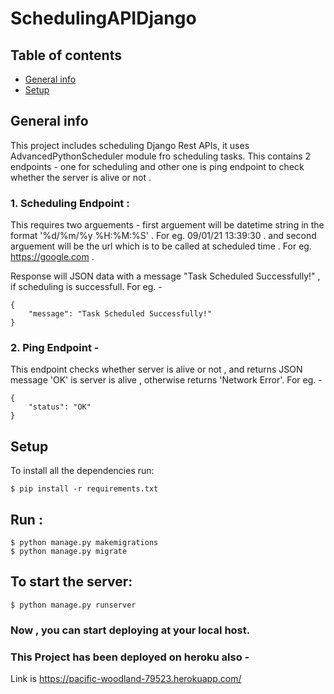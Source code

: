 # SchedulingAPIDjango

## Table of contents
* [General info](#general-info)
* [Setup](#setup)

## General info
This project includes scheduling Django Rest APIs, it uses AdvancedPythonScheduler module fro scheduling tasks.
This contains 2 endpoints - 
one for scheduling and other one is ping endpoint to check whether the server is alive or not .

### 1. Scheduling Endpoint :
This requires two arguements - first arguement will be datetime string in the format '%d/%m/%y %H:%M:%S' . For eg. 09/01/21 13:39:30 .
and second arguement will be the url which is to be called at scheduled time . For eg. https://google.com .

Response will JSON data with a message "Task Scheduled Successfully!" , if scheduling is successfull.
For eg. - 
```
{
    "message": "Task Scheduled Successfully!"
}
```


### 2. Ping Endpoint -
This endpoint checks whether server is alive or not , and returns JSON message 'OK' is server is alive , otherwise returns 'Network Error'.
For eg. - 
```
{
    "status": "OK"
}
```

## Setup
To install all the dependencies run: 

```
$ pip install -r requirements.txt
```

## Run :
```
$ python manage.py makemigrations
$ python manage.py migrate
```

## To start the server:
```
$ python manage.py runserver
```
### Now , you can start deploying at your local host.

### This Project has been deployed on heroku also - 
Link is https://pacific-woodland-79523.herokuapp.com/


